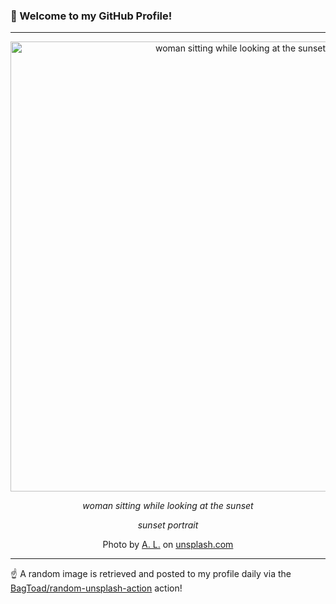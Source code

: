 ### 👋 Welcome to my GitHub Profile!

----

<div align="center">
  <img width="720" src="https://images.unsplash.com/photo-1470163395405-d2b80e7450ed?crop=entropy&cs=tinysrgb&fit=max&fm=jpg&ixid=M3w1NTI0OTR8MHwxfHJhbmRvbXx8fHx8fHx8fDE3MTQyODQ1MTl8&ixlib=rb-4.0.3&q=80&w=1080" alt="woman sitting while looking at the sunset">
  
  <em>woman sitting while looking at the sunset</em>
  
  <em>sunset portrait</em>
  
  Photo by [A. L.](null) on [unsplash.com](https://unsplash.com/)
</div>

----

☝️ A random image is retrieved and posted to my profile daily via the [BagToad/random-unsplash-action](https://github.com/BagToad/random-unsplash-action) action!
